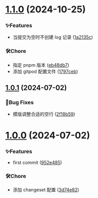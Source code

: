# [1.1.0](https://github.com/Noah-Ywh/conventional-changelog-base/compare/v1.0.1...v1.1.0) (2024-10-25)

### ✨Features

- 当提交为空时不创建 log 记录 ([1a2135c](https://github.com/Noah-Ywh/conventional-changelog-base/commit/1a2135c217c4552e052ee2ac21867b09dd075f8e))

### 🛠️Chore

- 指定 pnpm 版本 ([eb48db7](https://github.com/Noah-Ywh/conventional-changelog-base/commit/eb48db7ed643c42966236152dac06d8a98d40383))
- 添加 gitpod 配置文件 ([1797ceb](https://github.com/Noah-Ywh/conventional-changelog-base/commit/1797ceb0018965ff50f57717c01d81c7a0594b92))

## [1.0.1](https://github.com/Noah-Ywh/conventional-changelog-base/compare/v1.0.0...v1.0.1) (2024-07-02)

### 🐛Bug Fixes

- 模版调整合适的空行 ([2f18b59](https://github.com/Noah-Ywh/conventional-changelog-base/commit/2f18b59e20e092188477a8890ab6c754425a295f))

# [1.0.0](https://github.com/Noah-Ywh/conventional-changelog-base/compare/952e485018d8b42225551583309bc11d7af0acc2...v1.0.0) (2024-07-02)

### ✨Features

- first commit ([952e485](https://github.com/Noah-Ywh/conventional-changelog-base/commit/952e485018d8b42225551583309bc11d7af0acc2))

### 🛠️Chore

- 添加 changeset 配置 ([3d74e82](https://github.com/Noah-Ywh/conventional-changelog-base/commit/3d74e829b91b9624c5d2318801e7ca8c19615e0d))
